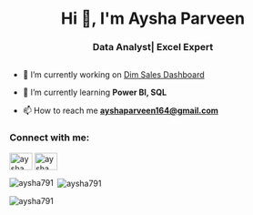 <h1 align="center">Hi 👋, I'm Aysha Parveen</h1>
<h3 align="center">Data Analyst| Excel Expert</h3>
<img align=”right”alt=”coding”width=”400”src=”[original-b8cd7ae9ac9164c57b6f930d8612699d](https://github.com/user-attachments/assets/d1e8421f-e1cf-44b0-ac34-045ba6e6f338)"
 /> </p>

- 🔭 I’m currently working on [Dim Sales Dashboard](https://d.docs.live.net/443968024A5AF6DE/Desktop/Dim%20Sale%20Dashboard.xlsx)

- 🌱 I’m currently learning **Power BI, SQL**

- 📫 How to reach me **ayshaparveen164@gmail.com**

<h3 align="left">Connect with me:</h3>
<p align="left">
<a href="https://linkedin.com/in/aysha parveen" target="blank"><img align="center" src="https://raw.githubusercontent.com/rahuldkjain/github-profile-readme-generator/master/src/images/icons/Social/linked-in-alt.svg" alt="aysha parveen" height="30" width="40" /></a>
<a href="https://kaggle.com/aysha parveen" target="blank"><img align="center" src="https://raw.githubusercontent.com/rahuldkjain/github-profile-readme-generator/master/src/images/icons/Social/kaggle.svg" alt="aysha parveen" height="30" width="40" /></a>
</p>

<p><img align="left" src="https://github-readme-stats.vercel.app/api/top-langs?username=aysha791&show_icons=true&locale=en&layout=compact" alt="aysha791" /></p>

<p>&nbsp;<img align="center" src="https://github-readme-stats.vercel.app/api?username=aysha791&show_icons=true&locale=en" alt="aysha791" /></p>

<p><img align="center" src="https://github-readme-streak-stats.herokuapp.com/?user=aysha791&" alt="aysha791" /></p>
